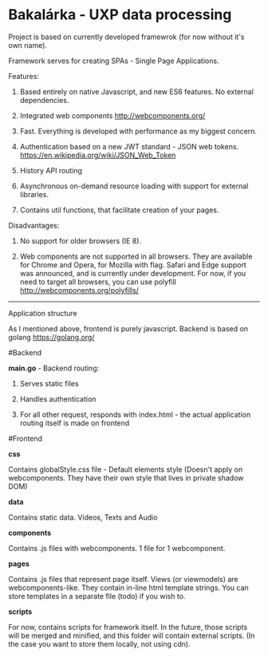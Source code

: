 # Bakalárka - UXP data processing

Project is based on currently developed framewrok (for now without it's own name).

Framework serves for creating SPAs - Single Page Applications.

Features:

1. Based entirely on native Javascript, and new ES6 features. No external dependencies.

2. Integrated web components http://webcomponents.org/

3. Fast. Everything is developed with performance as my biggest concern.

4. Authentication based on a new JWT standard - JSON web tokens. https://en.wikipedia.org/wiki/JSON_Web_Token

5. History API routing

6. Asynchronous on-demand resource loading with support for external libraries.

7. Contains util functions, that facilitate creation of your pages.


Disadvantages:

1. No support for older browsers (IE 8).

2. Web components are not supported in all browsers. They are available for Chrome and Opera, for Mozilla with flag. Safari and Edge support was announced, and is currently under development. For now, if you need to target all browsers, you can use polyfill http://webcomponents.org/polyfills/

-------------------------------------------------------
Application structure

As I mentioned above, frontend is purely javascript. Backend is based on golang https://golang.org/  

#Backend

**main.go** - Backend routing:

1. Serves static files

2. Handles authentication

3. For all other request, responds with index.html - the actual application routing itself is made on frontend 


#Frontend

**css**

Contains globalStyle.css file - Default elements style (Doesn't apply on webcomponents. They have their own style that lives in private shadow DOM)

**data**

Contains static data. Videos, Texts and Audio

**components**

Contains .js files with webcomponents. 1 file for 1 webcomponent.

**pages**

Contains .js files that represent page itself. Views (or viewmodels) are webcomponents-like. They contain in-line html template strings. You can store templates in a separate file (todo) if you wish to.

**scripts**

For now, contains scripts for framework itself. In the future, those scripts will be merged and minified, and this folder will contain external scripts. (In the case you want to store them locally, not using cdn).
